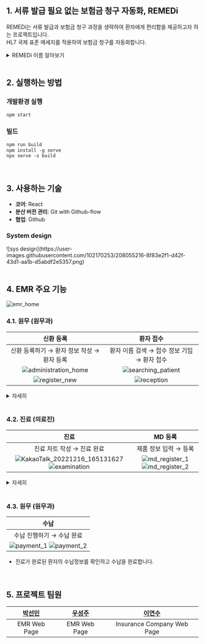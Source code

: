 ## 1. 서류 발급 필요 없는 보험금 청구 자동화, REMEDi

REMEDi는 서류 발급과 보험금 청구 과정을 생략하여 환자에게 편리함을 제공하고자 하는 프로젝트입니다.
<br/>
HL7 국제 표준 메세지를 적용하여 보험금 청구를 자동화합니다.

<details>
<summary>REMEDi 이름 알아보기</summary>
<div markdown="1">
REMEDi는 원격을 의미하는 remote와 의료를 의미하는 medical에서 따온 이름입니다.
<br/>
처리 방안, 해결책, 치료약이라는 뜻을 가진 단어 remedy와도 유사하여,
<br/>불편한 보험금 청구 과정을 해결해 줄 서비스라는 의미 또한 담았습니다.
</div>
</details>

<br/>

## 2. 실행하는 방법
### 개발환경 실행
```markdown
npm start
```

### 빌드
```markdown
npm run build
npm install -g serve
npx serve -s build
```
<br/>

## 3. 사용하는 기술

- **코어**: React
- **분산 버전 관리**: Git with Github-flow
- **협업**: Github



### System design
<div markdown="1">
![sys design](https://user-images.githubusercontent.com/102170253/208055216-8f83e2f1-d42f-43d1-aa1b-d5abdf2e5357.png)

</div>
</details>

<br/>

## 4. EMR 주요 기능

![emr_home](https://user-images.githubusercontent.com/102170253/207537231-498200df-b95a-4f9d-9679-7e08e5d2dde3.png)
<br/>

### 4.1. 원무 (원무과)

|                       신환 등록                              |                     환자 접수                    |
| :----------------------------------------------------------: | :----------------------------------------------: |
|          신환 등록하기 → 환자 정보 작성 → 환자 등록           |  환자 이름 검색 → 접수 정보 기입 → 환자 접수 |
| ![administration_home](https://user-images.githubusercontent.com/102170253/207537274-3f4a3b1b-ea71-49e8-a6bc-3697c5878989.png) | ![searching_patient](https://user-images.githubusercontent.com/102170253/207537271-bd6adbab-27bc-485d-93cf-450d834a0141.png) |
| ![register_new](https://user-images.githubusercontent.com/102170253/207537268-eaab742b-ada8-45ac-9bd6-85015767dcdb.png) | ![reception](https://user-images.githubusercontent.com/102170253/207537263-4ba78a0a-90b7-46c7-a33c-7c1b9a8ea477.png) |

<details>
<summary>자세히</summary>
<div markdown="1">

  - 환자의 정보를 기입하여 신규환자를 등록합니다.
  - 환자의 보험정보, 접수정보, 바이탈 싸인을 기입하여 접수를 완료합니다.
</div>
</details>

<br/>

### 4.2. 진료 (의료진)

|                   진료                   |                         MD 등록                         |
| :--------------------------------------: | :-----------------------------------------------------: |
| 진료 차트 작성 → 진료 완료 |     제품 정보 입력 → 등록     |
| ![KakaoTalk_20221216_165131627](https://user-images.githubusercontent.com/102170253/208052816-141f1a7f-162d-4421-bc2d-617871b9b62e.png) ![examination](https://user-images.githubusercontent.com/102170253/208051467-7a6a7f14-7a4e-4fcf-8d26-57943984d296.png) | ![md_register_1](https://user-images.githubusercontent.com/102170253/208051410-eb933cac-00e6-490d-8644-f86385987a56.png) ![md_register_2](https://user-images.githubusercontent.com/102170253/208051415-7a598cdb-c1b8-435e-80f2-3f1b3aa307b1.png) |

<details>
<summary>자세히</summary>
<div markdown="1">

  - 진료화면의 오른쪽 MD 리스트에서 항목을 클릭하여 MD를 처방할 수 있습니다.
  - 진료화면의 왼쪽 내원이력을 클릭하여 환자의 이전 내원이력을 확인할 수 있습니다.
  - 진료홈에서 새로운 MD를 직접 등록할 수 있습니다.

</div>
</details>

<br/>

### 4.3. 원무 (원무과)

|                     수납                     |
| :----------------------------------------------------------: |
| 수납 진행하기 → 수납 완료  |
| ![payment_1](https://user-images.githubusercontent.com/102170253/207537296-b6b6f870-a74a-4df9-864a-dc895037ee4b.png) ![payment_2](https://user-images.githubusercontent.com/102170253/207537255-3fd4c7df-089c-4da5-86cd-c4b12330fb32.png) |

<div markdown="1">

  - 진료가 완료된 환자의 수납정보를 확인하고 수납을 완료합니다.

</div>

<br/>

## 5. 프로젝트 팀원

| [박선민](https://github.com/miiiniii) | [우성주](https://github.com/seongjoow) | [이연수](https://github.com/yeonsu97) |
| :-----------------------------------: | :-----------------------------------: | :-----------------------------------: |
|              EMR Web Page             |              EMR Web Page             |      Insurance Company Web Page       |

<br/>



